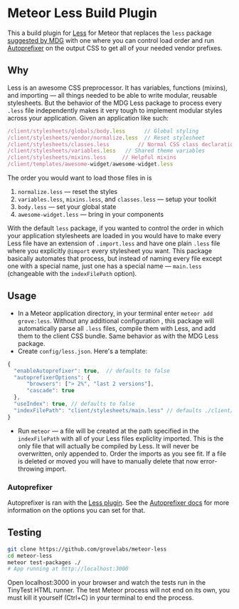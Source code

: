 # Meteor Less Build Plugin

This a build plugin for [Less](lesscss.org) for Meteor that replaces the `less` package [suggested by MDG](http://docs.meteor.com/#/full/less) with one where you can control load order and run [Autoprefixer](https://github.com/postcss/autoprefixer) on the output CSS to get all of your needed vendor prefixes.

## Why
Less is an awesome CSS preprocessor. It has variables, functions (mixins), and importing — all things needed to be able to write modular, reusable stylesheets. But the behavior of the MDG Less package to process every `.less` file independently makes it very tough to implement modular styles across your application. Given an application like such:

```js
/client/stylesheets/globals/body.less	   // Global styling
/client/stylesheets/vendor/normalize.less  // Reset stylesheet
/client/stylesheets/classes.less		 // Normal CSS class declarations
/client/stylesheets/variables.less   // Shared theme variables
/client/stylesheets/mixins.less		// Helpful mixins
/client/templates/awesome-widget/awesome-widget.less
```

The order you would want to load those files in is

1. `normalize.less` — reset the styles
2. `variables.less`, `mixins.less`, and `classes.less` — setup your toolkit
3. `body.less` — set your global state
4. `awesome-widget.less` — bring in your components

With the default `less` package, if you wanted to control the order in which your application stylesheets are loaded in you would have to make every Less file have an extension of `.import.less` and have one plain `.less` file where you explicitly `@import` every stylesheet you want. This package basically automates that process, but instead of naming every file except one with a special name, just one has a special name — `main.less` (changeable with the `indexFilePath` option).


## Usage
* In a Meteor application directory, in your terminal enter `meteor add grove:less`. Without any additional configuration , this package will automatically parse all `.less` files, compile them with Less, and add them to the client CSS bundle. Same behavior as with the MDG Less package.
* Create `config/less.json`. Here's a template:

```js
{
  "enableAutoprefixer": true,  // defaults to false
  "autoprefixerOptions": {
      "browsers": ["> 2%", "last 2 versions"],
      "cascade": true
  },
  "useIndex": true,	// defaults to false
  "indexFilePath": "client/stylesheets/main.less" // defaults ./client/main.less
}

```
* Run `meteor` — a file will be created at the path specified in the `indexFilePath` with all of your Less files expliclity imported. This is the only file that will actually be compiled by Less. It will never be overwritten, only appended to. Order the imports as you see fit. If a file is deleted or moved you will have to manually delete that now error-throwing import.

### Autoprefixer
Autoprefixer is ran with the [Less plugin](https://github.com/less/less-plugin-autoprefix). See the [Autoprefixer docs](https://github.com/postcss/autoprefixer#browsers) for more information on the options you can set for that.

## Testing

```sh
git clone https://github.com/grovelabs/meteor-less
cd meteor-less
meteor test-packages ./
# App running at http://localhost:3000
```

Open localhost:3000 in your browser and watch the tests run in the TinyTest HTML runner. The test Meteor process will not end on its own, you must kill it yourself (Ctrl+C) in your terminal to end the process.